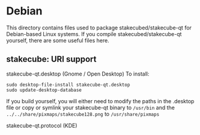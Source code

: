 
Debian
====================
This directory contains files used to package stakecubed/stakecube-qt
for Debian-based Linux systems. If you compile stakecubed/stakecube-qt yourself, there are some useful files here.

## stakecube: URI support ##


stakecube-qt.desktop  (Gnome / Open Desktop)
To install:

	sudo desktop-file-install stakecube-qt.desktop
	sudo update-desktop-database

If you build yourself, you will either need to modify the paths in
the .desktop file or copy or symlink your stakecube-qt binary to `/usr/bin`
and the `../../share/pixmaps/stakecube128.png` to `/usr/share/pixmaps`

stakecube-qt.protocol (KDE)

